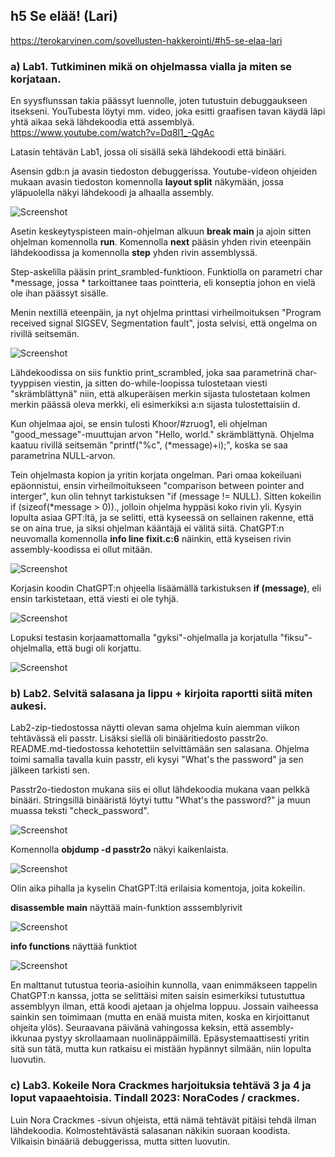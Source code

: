 ## h5 Se elää! (Lari)
https://terokarvinen.com/sovellusten-hakkerointi/#h5-se-elaa-lari

### a) Lab1. Tutkiminen mikä on ohjelmassa vialla ja miten se korjataan. 

En syysflunssan takia päässyt luennolle, joten tutustuin debuggaukseen itsekseni. YouTubesta löytyi mm. video, joka esitti graafisen tavan käydä läpi yhtä aikaa sekä lähdekoodia että assemblyä. https://www.youtube.com/watch?v=Dq8l1_-QgAc

Latasin tehtävän Lab1, jossa oli sisällä sekä lähdekoodi että binääri. 

Asensin gdb:n ja avasin tiedoston debuggerissa. Youtube-videon ohjeiden mukaan avasin tiedoston komennolla __layout split__ näkymään, jossa yläpuolella näkyi lähdekoodi ja alhaalla assembly. 

![Screenshot](h5_split.png)

Asetin keskeytyspisteen main-ohjelman alkuun __break main__ ja ajoin sitten ohjelman komennolla __run__. Komennolla __next__ pääsin yhden rivin eteenpäin lähdekoodissa ja komennolla __step__ yhden rivin assemblyssä. 

Step-askelilla pääsin print_srambled-funktioon. Funktiolla on parametri char *message, jossa * tarkoittanee taas pointteria, eli konseptia johon en vielä ole ihan päässyt sisälle.

Menin nextillä eteenpäin, ja nyt ohjelma printtasi virheilmoituksen "Program received signal SIGSEV, Segmentation fault", josta selvisi, että ongelma on rivillä seitsemän.  

![Screenshot](h5_error.png)

Lähdekoodissa on siis funktio print_scrambled, joka saa parametrinä char-tyyppisen viestin, ja sitten do-while-loopissa tulostetaan viesti "skrämblättynä" niin, että alkuperäisen merkin sijasta tulostetaan kolmen merkin päässä oleva merkki, eli esimerkiksi a:n sijasta tulostettaisiin d.

Kun ohjelmaa ajoi, se ensin tulosti Khoor/#zruog1, eli ohjelman "good_message"-muuttujan arvon "Hello, world." skrämblättynä. Ohjelma kaatuu rivillä seitsemän "printf("%c", (*message)+i);", koska se saa parametrina NULL-arvon. 

Tein ohjelmasta kopion ja yritin korjata ongelman. Pari omaa kokeiluani epäonnistui, ensin virheilmoitukseen "comparison between pointer and interger", kun olin tehnyt tarkistuksen "if (message != NULL). Sitten kokeilin if (sizeof(*message > 0))., jolloin ohjelma hyppäsi koko rivin yli. Kysyin lopulta asiaa GPT:ltä, ja se selitti, että kyseessä on sellainen rakenne, että se on aina true, ja siksi ohjelman kääntäjä ei välitä siitä. ChatGPT:n neuvomalla komennolla __info line fixit.c:6__  näinkin, että kyseisen rivin assembly-koodissa ei ollut mitään. 

![Screenshot](h5_nocode.png)

Korjasin koodin ChatGPT:n ohjeella lisäämällä tarkistuksen __if (message)__, eli ensin tarkistetaan, että viesti ei ole tyhjä.

![Screenshot](h5_fixedit.png)

Lopuksi testasin korjaamattomalla "gyksi"-ohjelmalla ja korjatulla "fiksu"-ohjelmalla, että bugi oli korjattu.   

![Screenshot](h5_compare.png)

### b) Lab2. Selvitä salasana ja lippu + kirjoita raportti siitä miten aukesi. 

Lab2-zip-tiedostossa näytti olevan sama ohjelma kuin aiemman viikon tehtävässä eli passtr. Lisäksi siellä oli binääritiedosto passtr2o. README.md-tiedostossa kehotettiin selvittämään sen salasana. Ohjelma toimi samalla tavalla kuin passtr, eli kysyi "What's the password" ja sen jälkeen tarkisti sen.

Passtr2o-tiedoston mukana siis ei ollut lähdekoodia mukana vaan pelkkä binääri.  Stringsillä binääristä löytyi tuttu "What's the password?" ja muun muassa teksti "check_password".

![Screenshot](h5_pass_strings.png)

Komennolla __objdump -d passtr2o__ näkyi kaikenlaista.

![Screenshot](h5_dump.png)

Olin aika pihalla ja kyselin ChatGPT:ltä erilaisia komentoja, joita kokeilin.

__disassemble main__ näyttää main-funktion asssemblyrivit  

![Screenshot](h5_dis.png)

__info functions__ näyttää funktiot  

![Screenshot](h5_infof.png)

En malttanut tutustua teoria-asioihin kunnolla, vaan enimmäkseen tappelin ChatGPT:n kanssa, jotta se selittäisi miten saisin esimerkiksi tutustuttua assemblyyn ilman, että koodi ajetaan ja ohjelma loppuu. Jossain vaiheessa sainkin sen toimimaan (mutta en enää muista miten, koska en kirjoittanut ohjeita ylös). Seuraavana päivänä vahingossa keksin, että assembly-ikkunaa pystyy skrollaamaan nuolinäppäimillä. Epäsystemaattisesti yritin sitä sun tätä, mutta kun ratkaisu ei mistään hypännyt silmään, niin lopulta luovutin.

### c) Lab3. Kokeile Nora Crackmes harjoituksia tehtävä 3 ja 4 ja loput vapaaehtoisia. Tindall 2023: NoraCodes / crackmes.
Luin Nora Crackmes -sivun ohjeista, että nämä tehtävät pitäisi tehdä ilman lähdekoodia. Kolmostehtävästä salasanan näkikin suoraan koodista. Vilkaisin binääriä debuggerissa, mutta sitten luovutin.
